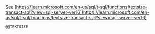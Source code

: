 See [https://learn.microsoft.com/en-us/sql/t-sql/functions/textsize-transact-sql?view=sql-server-ver16](https://learn.microsoft.com/en-us/sql/t-sql/functions/textsize-transact-sql?view=sql-server-ver16)
```
@@TEXTSIZE
```
